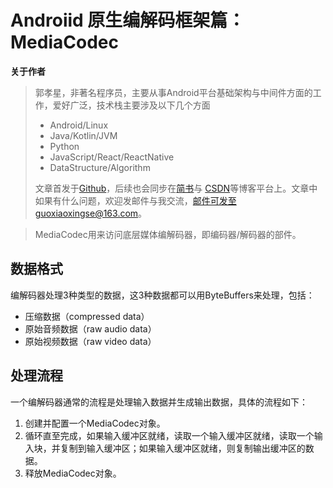 # Androiid 原生编解码框架篇：MediaCodec

**关于作者**

>郭孝星，非著名程序员，主要从事Android平台基础架构与中间件方面的工作，爱好广泛，技术栈主要涉及以下几个方面
>
>- Android/Linux
>- Java/Kotlin/JVM
>- Python
>- JavaScript/React/ReactNative
>- DataStructure/Algorithm
>
>文章首发于[Github](https://github.com/guoxiaoxing)，后续也会同步在[简书](http://www.jianshu.com/users/66a47e04215b/latest_articles)与
[CSDN](http://blog.csdn.net/allenwells)等博客平台上。文章中如果有什么问题，欢迎发邮件与我交流，邮件可发至guoxiaoxingse@163.com。

>MediaCodec用来访问底层媒体编解码器，即编码器/解码器的部件。

## 数据格式

编解码器处理3种类型的数据，这3种数据都可以用ByteBuffers来处理，包括：

- 压缩数据（compressed data）
- 原始音频数据（raw audio data）
- 原始视频数据（raw video data）

## 处理流程

一个编解码器通常的流程是处理输入数据并生成输出数据，具体的流程如下：

1. 创建并配置一个MediaCodec对象。
2. 循环直至完成，如果输入缓冲区就绪，读取一个输入缓冲区就绪，读取一个输入块，并复制到输入缓冲区；如果输入缓冲区就绪，则复制输出缓冲区的数据。
3. 释放MediaCodec对象。

